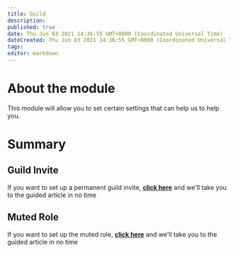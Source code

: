 ```yaml
---
title: Guild
description:
published: true
date: Thu Jun 03 2021 14:36:55 GMT+0000 (Coordinated Universal Time)
dateCreated: Thu Jun 03 2021 14:36:55 GMT+0000 (Coordinated Universal Time)
tags:
editor: markdown
---
```


# About the module

This module will allow you to set certain settings that can help us to help you.

# Summary

## Guild Invite

If you want to set up a permanent guild invite, **[click here](/es/modules/guild/invite)** and we'll take you to the guided article in no time

## Muted Role

If you want to set up the muted role, **[click here](/es/modules/guild/muted)** and we'll take you to the guided article in no time
